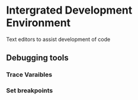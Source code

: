 # Intergrated Development Environment
Text editors to assist development of code

## Debugging tools

### Trace Varaibles

### Set breakpoints
